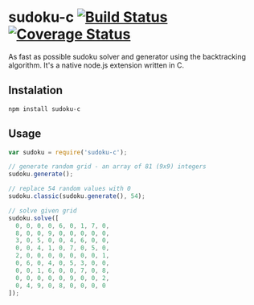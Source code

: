 # sudoku-c [![Build Status](https://travis-ci.org/honzabrecka/sudoku-c.svg?branch=master)](https://travis-ci.org/honzabrecka/sudoku-c) [![Coverage Status](https://img.shields.io/coveralls/honzabrecka/sudoku-c.svg)](https://coveralls.io/r/honzabrecka/sudoku-c?branch=master)

As fast as possible sudoku solver and generator using the backtracking algorithm. It's a native node.js extension written in C.

## Instalation

	npm install sudoku-c

## Usage

```javascript
var sudoku = require('sudoku-c');

// generate random grid - an array of 81 (9x9) integers
sudoku.generate();

// replace 54 random values with 0
sudoku.classic(sudoku.generate(), 54);

// solve given grid
sudoku.solve([
  0, 0, 0, 0, 6, 0, 1, 7, 0,
  8, 0, 0, 9, 0, 0, 0, 0, 0,
  3, 0, 5, 0, 0, 4, 6, 0, 0,
  0, 0, 4, 1, 0, 7, 0, 5, 0,
  2, 0, 0, 0, 0, 0, 0, 0, 1,
  0, 6, 0, 4, 0, 5, 3, 0, 0,
  0, 0, 1, 6, 0, 0, 7, 0, 8,
  0, 0, 0, 0, 0, 9, 0, 0, 2,
  0, 4, 9, 0, 8, 0, 0, 0, 0
]);
```